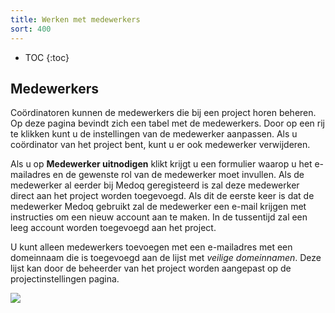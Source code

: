 ```yaml
---
title: Werken met medewerkers
sort: 400
---
```


* TOC
{:toc}

## Medewerkers

Coördinatoren kunnen de medewerkers die bij een project horen beheren. Op deze
pagina bevindt zich een tabel met de medewerkers. Door op een rij te klikken
kunt u de instellingen van de medewerker aanpassen. Als u coördinator van het
project bent, kunt u er ook medewerker verwijderen.

Als u op **Medewerker uitnodigen** klikt krijgt u een formulier waarop u het
e-mailadres en de gewenste rol van de medewerker moet invullen. Als de
medewerker al eerder bij Medoq geregisteerd is zal deze medewerker direct aan
het project worden toegevoegd. Als dit de eerste keer is dat de medewerker Medoq
gebruikt zal de medewerker een e-mail krijgen
met instructies om een nieuw account aan te maken. In de tussentijd zal een
leeg account worden toegevoegd aan het project.

U kunt alleen medewerkers toevoegen met een e-mailadres met een domeinnaam die
is toegevoegd aan de lijst met *veilige domeinnamen*. Deze lijst kan door de
beheerder van het project worden aangepast op de projectinstellingen pagina.

<img src='/assets/images/screenshots/medo/nl/medewerkerslijst.png' />
